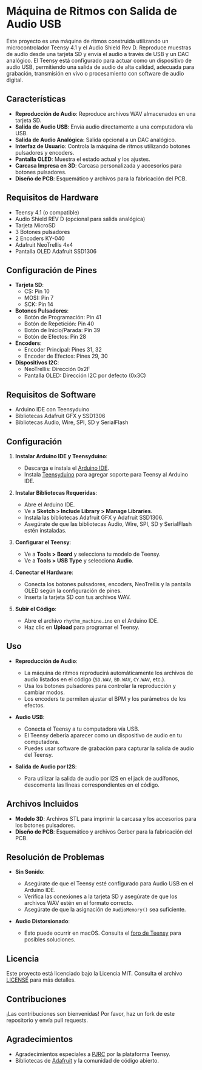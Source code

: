 # Máquina de Ritmos con Salida de Audio USB

Este proyecto es una máquina de ritmos construida utilizando un microcontrolador Teensy 4.1 y el Audio Shield Rev D. Reproduce muestras de audio desde una tarjeta SD y envía el audio a través de USB y un DAC analógico. El Teensy está configurado para actuar como un dispositivo de audio USB, permitiendo una salida de audio de alta calidad, adecuada para grabación, transmisión en vivo o procesamiento con software de audio digital.

## Características

- **Reproducción de Audio**: Reproduce archivos WAV almacenados en una tarjeta SD.
- **Salida de Audio USB**: Envía audio directamente a una computadora vía USB.
- **Salida de Audio Analógica**: Salida opcional a un DAC analógico.
- **Interfaz de Usuario**: Controla la máquina de ritmos utilizando botones pulsadores y encoders.
- **Pantalla OLED**: Muestra el estado actual y los ajustes.
- **Carcasa Impresa en 3D**: Carcasa personalizada y accesorios para botones pulsadores.
- **Diseño de PCB**: Esquemático y archivos para la fabricación del PCB.

## Requisitos de Hardware

- Teensy 4.1 (o compatible)
- Audio Shield REV D (opcional para salida analógica)
- Tarjeta MicroSD 
- 3 Botones pulsadores
- 2 Encoders KY-040
- Adafruit NeoTrellis 4x4
- Pantalla OLED Adafruit SSD1306

## Configuración de Pines

- **Tarjeta SD**:
  - CS: Pin 10
  - MOSI: Pin 7
  - SCK: Pin 14
- **Botones Pulsadores**:
  - Botón de Programación: Pin 41
  - Botón de Repetición: Pin 40
  - Botón de Inicio/Parada: Pin 39
  - Botón de Efectos: Pin 28
- **Encoders**:
  - Encoder Principal: Pines 31, 32
  - Encoder de Efectos: Pines 29, 30
- **Dispositivos I2C**:
  - NeoTrellis: Dirección 0x2F
  - Pantalla OLED: Dirección I2C por defecto (0x3C)

## Requisitos de Software

- Arduino IDE con Teensyduino
- Bibliotecas Adafruit GFX y SSD1306
- Bibliotecas Audio, Wire, SPI, SD y SerialFlash

## Configuración

1. **Instalar Arduino IDE y Teensyduino**:
   - Descarga e instala el [Arduino IDE](https://www.arduino.cc/en/software).
   - Instala [Teensyduino](https://www.pjrc.com/teensy/teensyduino.html) para agregar soporte para Teensy al Arduino IDE.

2. **Instalar Bibliotecas Requeridas**:
   - Abre el Arduino IDE.
   - Ve a **Sketch > Include Library > Manage Libraries**.
   - Instala las bibliotecas Adafruit GFX y Adafruit SSD1306.
   - Asegúrate de que las bibliotecas Audio, Wire, SPI, SD y SerialFlash estén instaladas.

3. **Configurar el Teensy**:
   - Ve a **Tools > Board** y selecciona tu modelo de Teensy.
   - Ve a **Tools > USB Type** y selecciona **Audio**.

4. **Conectar el Hardware**:
   - Conecta los botones pulsadores, encoders, NeoTrellis y la pantalla OLED según la configuración de pines.
   - Inserta la tarjeta SD con tus archivos WAV.

5. **Subir el Código**:
   - Abre el archivo `rhythm_machine.ino` en el Arduino IDE.
   - Haz clic en **Upload** para programar el Teensy.

## Uso

- **Reproducción de Audio**:
  - La máquina de ritmos reproducirá automáticamente los archivos de audio listados en el código (`SD.WAV`, `BD.WAV`, `CY.WAV`, etc.).
  - Usa los botones pulsadores para controlar la reproducción y cambiar modos.
  - Los encoders te permiten ajustar el BPM y los parámetros de los efectos.

- **Audio USB**:
  - Conecta el Teensy a tu computadora vía USB.
  - El Teensy debería aparecer como un dispositivo de audio en tu computadora.
  - Puedes usar software de grabación para capturar la salida de audio del Teensy.

- **Salida de Audio por I2S**:
  - Para utilizar la salida de audio por I2S en el jack de audífonos, descomenta las líneas correspondientes en el código.

## Archivos Incluidos

- **Modelo 3D**: Archivos STL para imprimir la carcasa y los accesorios para los botones pulsadores.
- **Diseño de PCB**: Esquemático y archivos Gerber para la fabricación del PCB.

## Resolución de Problemas

- **Sin Sonido**:
  - Asegúrate de que el Teensy esté configurado para Audio USB en el Arduino IDE.
  - Verifica las conexiones a la tarjeta SD y asegúrate de que los archivos WAV estén en el formato correcto.
  - Asegúrate de que la asignación de `AudioMemory()` sea suficiente.

- **Audio Distorsionado**:
  - Esto puede ocurrir en macOS. Consulta el [foro de Teensy](https://forum.pjrc.com/threads/34855-Distorted-audio-when-using-USB-input-on-Teensy-3-1?p=110392&viewfull=1#post110392) para posibles soluciones.

## Licencia

Este proyecto está licenciado bajo la Licencia MIT. Consulta el archivo [LICENSE](LICENSE) para más detalles.

## Contribuciones

¡Las contribuciones son bienvenidas! Por favor, haz un fork de este repositorio y envía pull requests.

## Agradecimientos

- Agradecimientos especiales a [PJRC](https://www.pjrc.com/) por la plataforma Teensy.
- Bibliotecas de [Adafruit](https://www.adafruit.com/) y la comunidad de código abierto.

